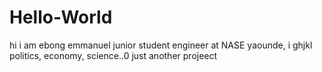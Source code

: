 # Hello-World
hi i am ebong emmanuel junior student engineer at NASE yaounde, i ghjkl
politics, economy, science..0
just another projeect
